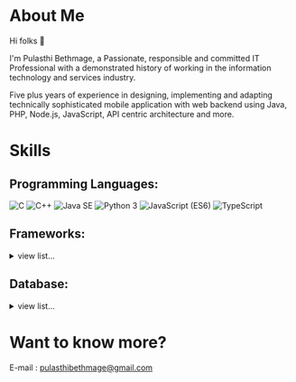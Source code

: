 # About Me
Hi folks :wave: 

I'm Pulasthi Bethmage, a Passionate, responsible and committed IT Professional with a demonstrated history of working in the information technology and services industry.

Five plus years of experience in designing, implementing and adapting technically sophisticated mobile application with web backend using Java, PHP, Node.js, JavaScript, API centric architecture and more.

# Skills
## Programming Languages:

<img src="https://img.shields.io/badge/C-lightgrey" alt="C" /> <img src="https://img.shields.io/badge/C++-ff69b4" alt="C++" /> <img src="https://img.shields.io/badge/Java SE-important" alt="Java SE" /> <img src="https://img.shields.io/badge/Python 3-informational" alt="Python 3" /> <img src="https://img.shields.io/badge/JavaScript (ES6)-brightgreen" alt="JavaScript (ES6)" /> <img src="https://img.shields.io/badge/TypeScript-yellow" alt="TypeScript" />

<!-- * C/C++
* Java SE
* Python 3
* JavaScript (ES6)
* TypeScript -->

## Frameworks:

<details>
    <summary>view list...</summary>
    <ul>
        <li>Android</li>
         <li>Java SE</li>
         <li>Python 3</li>
         <li>JavaScript (ES6)</li>
         <li>TypeScript</li>
        <li>Laraval</li>
        <li>Yii2</li>
        <li>Angular</li>
        <li>Node.js</li>
        <li>Ionic 3 & 4</li>
        <li>Mongo DB</li>       
    </ul>
</details>

## Database:

<details>
    <summary>view list...</summary>
    <ul>
        <li>MongoDB</li>
        <li>MySQL</li>
    </ul>
</details>

# Want to know more?

E-mail : pulasthibethmage@gmail.com
